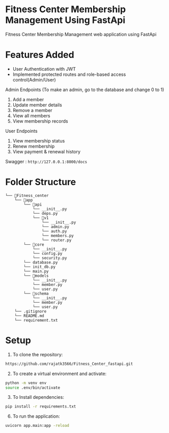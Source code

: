 # Fitness Center Membership Management Using FastApi
  Fitness Center Membership Management web application using FastApi 
  
# Features Added 

* User Authentication with JWT
* Implemented protected routes and role-based access control(Admin/User)

Admin Endpoints (To make an admin, go to the database and change 0 to 1)

1) Add a member
2) Update member details
3) Remove a member
4) View all members
5) View membership records

User Endpoints

1) View membership status
2) Renew membership
3) View payment & renewal history

Swagger : ``` http://127.0.0.1:8000/docs ```
 
# Folder Structure
```
└── 📁Fitness_center
    └── 📁app
        └── 📁api
            └── __init__.py
            └── deps.py
            └── 📁v1
                └── __init__.py
                └── admin.py
                └── auth.py
                └── members.py
                └── router.py
        └── 📁core
            └── __init__.py
            └── config.py
            └── security.py
        └── database.py
        └── init_db.py
        └── main.py
        └── 📁models
            └── __init__.py
            └── member.py
            └── user.py
        └── 📁schema
            └── __init__.py
            └── member.py
            └── user.py
    └── .gitignore
    └── README.md
    └── requirement.txt
```


# Setup

1. To clone the repository:

```bash
https://github.com/rajatk3566/Fitness_Center_fastapi.git
```

2. To create a virtual environment and activate:

```bash
python -m venv env
source .env/bin/activate
```

3. To Install dependencies:

```bash
pip install -r requirements.txt
```


6. To run the application:

```bash
uvicorn app.main:app -reload
```

